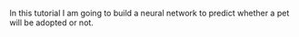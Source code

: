 In this tutorial I am going to build a neural network to predict whether a pet will be adopted or not.
